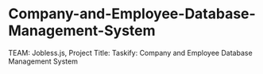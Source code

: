 # Company-and-Employee-Database-Management-System
TEAM: Jobless.js, Project Title: Taskify: Company and Employee Database Management System 
